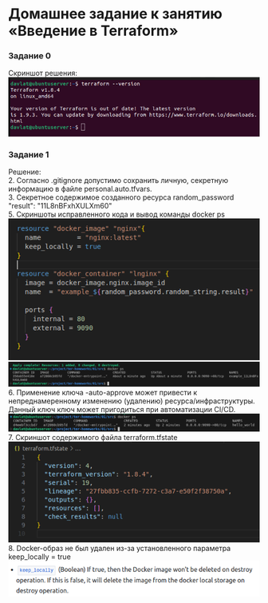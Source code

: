 # Домашнее задание к занятию «Введение в Terraform»
### Задание 0
Скриншот решения:  
![Скриншот 1](img/1.png) 


### Задание 1
Решение:  
2. Согласно .gitignore допустимо сохранить личную, секретную информацию в файле personal.auto.tfvars.  
3. Cекретное содержимое созданного ресурса random_password "result": "11L8nBFxhXULXm60"  
5. Скриншоты исправленного кода и вывод команды docker ps  
![Скриншот 2](img/2.png)  
![Скриншот 3](img/3.png)  
6. Применение ключа -auto-approve может привести к непреднамеренному изменению (удалению) ресурса/инфраструктуры. Данный ключ ключ может пригодиться при автоматизации CI/CD.  
![Скриншот 4](img/4.png)  
7. Скриншот содержимого файла terraform.tfstate  
![Скриншот 5](img/5.png)  
8. Docker-образ не был удален из-за установленного параметра keep_locally = true  
![Скриншот 6](img/6.png)  



